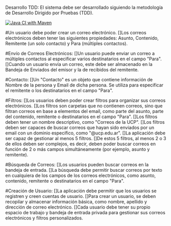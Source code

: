 Desarrollo TDD: El sistema debe ser desarrollado siguiendo la metodología de Desarrollo Dirigido por Pruebas (TDD).

[![Java CI with Maven](https://github.com/felix-toledo/gestorMails-tdd-java/actions/workflows/maven.yml/badge.svg)](https://github.com/felix-toledo/gestorMails-tdd-java/actions/workflows/maven.yml)

#Un usuario debe poder crear un correo electrónico.
[]Los correos electrónicos deben tener las siguientes propiedades: Asunto, Contenido, Remitente (un solo contacto) y Para (múltiples contactos).

#Envío de Correos Electrónicos:
[]Un usuario puede enviar un correo a múltiples contactos al especificar varios destinatarios en el campo "Para".
[]Cuando un usuario envía un correo, este debe ser almacenado en la Bandeja de Enviados del emisor y la de recibidos del remitente.

#Contacto:
[]Un "Contacto" es un objeto que contiene información de Nombre de la persona y Email de dicha persona. Se utiliza para especificar el remitente o los destinatarios en el campo "Para".

#Filtros:
[]Los usuarios deben poder crear filtros para organizar sus correos electrónicos.
[]Los filtros son carpetas que no contienen correos, sino que filtran correos en base a elementos del email, como parte del asunto, parte del contenido, remitente o destinatarios en el campo "Para".
[]Los filtros deben tener un nombre descriptivo, como "Correos de la UCP".
[]Los filtros deben ser capaces de buscar correos que hayan sido enviados por un email con un dominio específico, como "@ucp.edu.ar".
[]La aplicación debe ser capaz de gestionar al menos 5 filtros.
[]De estos 5 filtros, al menos 2 o 3 de ellos deben ser complejos, es decir, deben poder buscar correos en función de 2 o más campos simultáneamente (por ejemplo, asunto y remitente).

#Búsqueda de Correos:
[]Los usuarios pueden buscar correos en la bandeja de entrada.
[]La búsqueda debe permitir buscar correos por texto en cualquiera de los campos de los correos electrónicos, como asunto, contenido, remitente o destinatarios en el campo "Para".


#Creación de Usuario:
[]La aplicación debe permitir que los usuarios se registren y creen cuentas de usuario.
[]Para crear un usuario, se deben recopilar y almacenar información básica, como nombre, apellido y dirección de correo electrónico.
[]Cada usuario debe tener su propio espacio de trabajo y bandeja de entrada privada para gestionar sus correos electrónicos y filtros personalizados.
